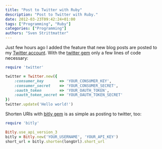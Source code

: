 ```yaml
---
title: "Post to Twitter with Ruby"
description: "Post to Twitter with Ruby."
date: 2012-03-23T09:42:24+01:00
tags: ["Programming", "Ruby"]
categories: ["Programming"]
authors: "Sven Strittmatter"
---
```


Just few  hours ago I  added the feature  that new blog  posts are posted  to my
[Twitter  account][1]. With  the  [twitter  gem][2] only  a  few  lines of  code
necessary:

```ruby
require 'twitter'

twitter = Twitter.new({
    :consumer_key       => 'YOUR_CONSUMER_KEY',
    :consumer_secret    => 'YOUR_CONSUMER_SECRET',
    :oauth_token        => 'YOUR_OAUTH_TOKEN',
    :oauth_token_secret => 'YOUR_OAUTH_TOKEN_SECRET'
})
twitter.update('Hello world!')
```

Shorten URIs with [bitly gem][3] is as simple as posting to twitter, too:

```ruby
require 'bitly'

Bitly.use_api_version_3
bitly = Bitly.new('YOUR_USERNAME', 'YOUR_API_KEY')
short_url = bitly.shorten(longUrl).short_url
```

[1]: https://twitter.com/Weltraumschaf/
[2]: http://twitter.rubyforge.org/
[3]: https://github.com/philnash/bitly